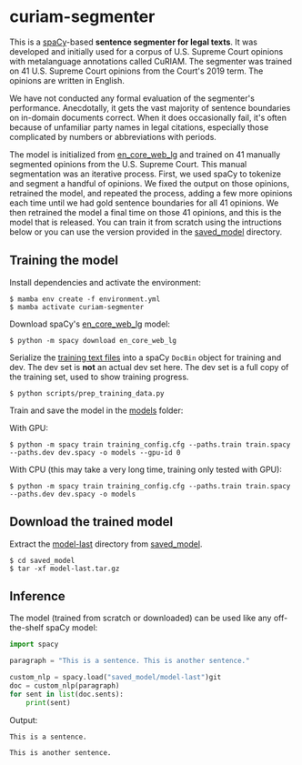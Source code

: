 # curiam-segmenter
This is a [spaCy](https://spacy.io/)-based **sentence segmenter for legal texts**. It was developed and initially used for a corpus of U.S. Supreme Court opinions with metalanguage annotations called CuRIAM. The segmenter was trained on 41 U.S. Supreme Court opinions from the Court's 2019 term. The opinions are written in English.

We have not conducted any formal evaluation of the segmenter's performance. Anecdotally, it gets the vast majority of sentence boundaries on in-domain documents correct. When it does occasionally fail, it's often because of unfamiliar party names in legal citations, especially those complicated by numbers or abbreviations with periods.

The model is initialized from [en_core_web_lg](https://spacy.io/models/en#en_core_web_lg) and trained on 41 manually segmented opinions from the U.S. Supreme Court. This manual segmentation was an iterative process. First, we used spaCy to tokenize and segment a handful of opinions. We fixed the output on those opinions, retrained the model, and repeated the process, adding a few more opinions each time until we had gold sentence boundaries for all 41 opinions. We then retrained the model a final time on those 41 opinions, and this is the model that is released. You can train it from scratch using the intructions below or you can use the version provided in the [saved_model](saved_model) directory.

## Training the model

Install dependencies and activate the environment:

```
$ mamba env create -f environment.yml
$ mamba activate curiam-segmenter
```

Download spaCy's [en_core_web_lg](https://spacy.io/models/en#en_core_web_lg) model:

```
$ python -m spacy download en_core_web_lg
```

Serialize the [training text files](data/train) into a spaCy `DocBin` object for training and dev. The dev set is **not** an actual dev set here. The dev set is a full copy of the training set, used to show training progress.

```
$ python scripts/prep_training_data.py
```

Train and save the model in the [models](models) folder:

With GPU:

```
$ python -m spacy train training_config.cfg --paths.train train.spacy --paths.dev dev.spacy -o models --gpu-id 0
```

With CPU (this may take a very long time, training only tested with GPU):

```
$ python -m spacy train training_config.cfg --paths.train train.spacy --paths.dev dev.spacy -o models
```

## Download the trained model

Extract the [model-last](saved_model/model-last.tar.gz) directory from [saved_model](saved_model).

```
$ cd saved_model
$ tar -xf model-last.tar.gz
```

## Inference

The model (trained from scratch or downloaded) can be used like any off-the-shelf spaCy model:

```python
import spacy

paragraph = "This is a sentence. This is another sentence."

custom_nlp = spacy.load("saved_model/model-last")git
doc = custom_nlp(paragraph)
for sent in list(doc.sents):
    print(sent)
```

Output:
```
This is a sentence.

This is another sentence.
```
